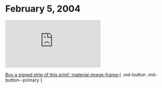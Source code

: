 # February 5, 2004

![](https://www.achewood.com/comic.php?date=02052004)

[Buy a signed strip of this print! :material-image-frame:](https://achewood-holiday-pop-up.myshopify.com/products/strip#02052004){ .md-button .md-button--primary }

